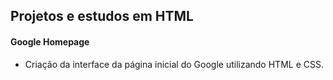## Projetos e estudos em HTML

#### Google Homepage
- Criação da interface da página inicial do Google utilizando HTML e CSS.

